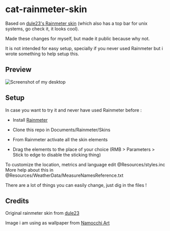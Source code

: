 # cat-rainmeter-skin

Based on [dule23's Rainmeter skin](https://www.deviantart.com/dule23/art/Catppuccin-Rainmeter-skin-914252677/) (which also has a top bar for unix systems, go check it, it looks cool).

Made these changes for myself, but made it public because why not.

It is not intended for easy setup, specially if you never used Rainmeter but i wrote something to help setup this.

## Preview

![Screenshot of my desktop](https://i.imgur.com/KGMrwea.png)

## Setup

In case you want to try it and never have used Rainmeter before :

- Install [Rainmeter](https://www.rainmeter.net/)

- Clone this repo in Documents/Rainmeter/Skins

- From Rainmeter activate all the skin elements

- Drag the elements to the place of your choice (RMB > Parameters > Stick to edge to disable the sticking thing)

To customize the location, metrics and language edit @Resources/styles.inc<br>
More help about this in @Resources/WeatherData/MeasureNamesReference.txt

There are a lot of things you can easily change, just dig in the files !

## Credits

Original rainmeter skin from [dule23](https://www.deviantart.com/dule23/art/Catppuccin-Rainmeter-skin-914252677/)

Image i am using as wallpaper from [Namocchi Art](https://www.artstation.com/artwork/4XRwzY/)
